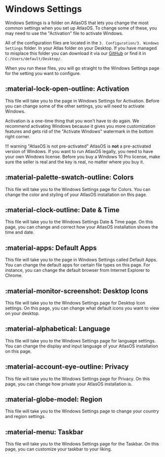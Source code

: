 # Windows Settings

Windows Settings is a folder on AtlasOS that lets you change the most common settings when you set up AtlasOS. To change some of these, you may need to use the "Activation" file to activate Windows.

All of the configuration files are located in the `3. Configuration/3. Windows Settings` folder. In your Atlas folder on your Desktop. If you have managed to misplace this folder you can download it via our [GitHub](https://github.com/Atlas-OS/Atlas/tree/main/src/Executables/Atlas) or find it in `C:/Users/default/Desktop/`.

When you run these files, you will go straight to the Windows Settings page for the setting you want to configure.

## :material-lock-open-outline: Activation

This file will take you to the page in Windows Settings for Activation. Before you can change some of the other settings, you will need to activate Windows.

Activation is a one-time thing that you won't have to do again. We recommend activating Windows because it gives you more customization features and gets rid of the "Activate Windows" watermark in the bottom right corner.

!!! warning "AtlasOS is not pre-activated"
    AtlasOS is **not** a pre-activated version of Windows. If you want to run AtlasOS legally, you need to have your own Windows license. Before you buy a Windows 10 Pro license, make sure the seller is real and the key is real, no matter where you buy it.

## :material-palette-swatch-outline: Colors

This file will take you to the Windows Settings page for Colors. You can change the color and styling of your AtlasOS installation on this page.

## :material-clock-outline: Date & Time

This file will take you to the Windows Settings Date & Time page. On this page, you can change and correct how your AtlasOS installation shows the time and date.

## :material-apps: Default Apps

This file will take you to the page in Windows Settings called Default Apps. You can change the default apps for certain file types on this page. For instance, you can change the default browser from Internet Explorer to Chrome.

## :material-monitor-screenshot: Desktop Icons

This file will take you to the Windows Settings page for Desktop Icon settings. On this page, you can change what default icons you want to view on your desktop.

## :material-alphabetical: Language

This file will take you to the Windows Settings page for language settings. You can change the display and input language of your AtlasOS installation on this page.

## :material-account-eye-outline: Privacy

This file will take you to the Windows Settings page for Privacy. On this page, you can change how private your AtlasOS installation is.

## :material-globe-model: Region

This file will take you to the Windows Settings page to change your country and region settings.

## :material-menu: Taskbar

This file will take you to the Windows Settings page for the Taskbar. On this page, you can customize your taskbar to your liking.
